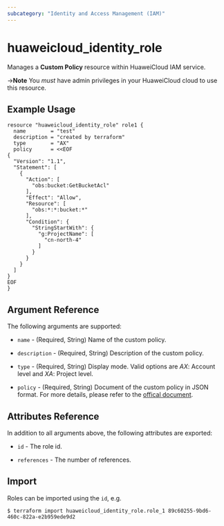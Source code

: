 ```yaml
---
subcategory: "Identity and Access Management (IAM)"
---
```


# huaweicloud_identity_role

Manages a **Custom Policy** resource within HuaweiCloud IAM service.

->**Note** You _must_ have admin privileges in your HuaweiCloud cloud to use this resource.

## Example Usage

```hcl
resource "huaweicloud_identity_role" role1 {
  name        = "test"
  description = "created by terraform"
  type        = "AX"
  policy      = <<EOF
{
  "Version": "1.1",
  "Statement": [
    {
      "Action": [
        "obs:bucket:GetBucketAcl"
      ],
      "Effect": "Allow",
      "Resource": [
        "obs:*:*:bucket:*"
      ],
      "Condition": {
        "StringStartWith": {
          "g:ProjectName": [
            "cn-north-4"
          ]
        }
      }
    }
  ]
}
EOF
}
```

## Argument Reference

The following arguments are supported:

* `name` - (Required, String) Name of the custom policy.

* `description` - (Required, String) Description of the custom policy.

* `type` - (Required, String) Display mode. Valid options are _AX_: Account level and _XA_: Project level.

* `policy` - (Required, String) Document of the custom policy in JSON format. For more details, please refer to the
  [offical document](https://support.huaweicloud.com/intl/en-us/usermanual-iam/iam_01_0017.html).

## Attributes Reference

In addition to all arguments above, the following attributes are exported:

* `id` - The role id.

* `references` - The number of references.

## Import

Roles can be imported using the `id`, e.g.

```
$ terraform import huaweicloud_identity_role.role_1 89c60255-9bd6-460c-822a-e2b959ede9d2
```
